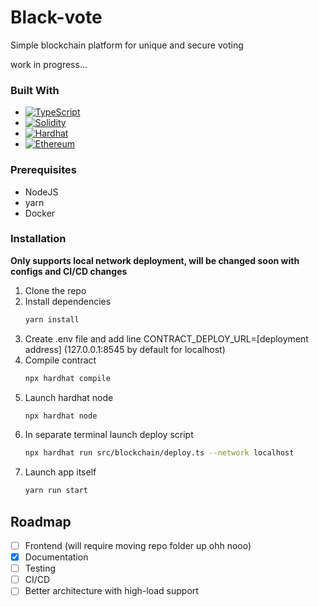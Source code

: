 # Black-vote
Simple blockchain platform for unique and secure voting

work in progress...

### Built With
* [![TypeScript][TypeScript]][TypeScript-url]
* [![Solidity][Solidity]][Solidity-url]
* [![Hardhat][Hardhat]][Hardhat-url]
* [![Ethereum][Ethereum]][Ethereum-url]

### Prerequisites
* NodeJS
* yarn
* Docker

### Installation
**Only supports local network deployment, will be changed soon with configs and CI/CD changes**
1. Clone the repo
2. Install dependencies
   ```bash
   yarn install
   ```
3. Create .env file and add line CONTRACT_DEPLOY_URL=[deployment address] (127.0.0.1:8545 by default for localhost)
4. Compile contract
   ```bash
   npx hardhat compile
   ```
5. Launch hardhat node
   ```bash
   npx hardhat node
   ```
6. In separate terminal launch deploy script
   ```bash
   npx hardhat run src/blockchain/deploy.ts --network localhost
   ```
7. Launch app itself
   ```bash
   yarn run start
   ```
## Roadmap

- [ ] Frontend (will require moving repo folder up ohh nooo)
- [x] Documentation
- [ ] Testing
- [ ] CI/СD
- [ ] Better architecture with high-load support 

<!-- MARKDOWN LINKS & IMAGES -->
[TypeScript]: https://img.shields.io/badge/typescript-007ACC?style=for-the-badge&logo=typescript&logoColor=black
[TypeScript-url]: https://typescriptlang.org
[Solidity]: https://img.shields.io/badge/solidity-363636?style=for-the-badge&logo=solidity&logoColor=white
[Solidity-url]: https://docs.soliditylang.org/
[Hardhat]: https://img.shields.io/badge/Hardhat-FFCF24?style=for-the-badge&logo=hardhat&logoColor=black
[Hardhat-url]: https://hardhat.org/
[Ethereum]: https://img.shields.io/badge/ethereum-3C3C3D?style=for-the-badge&logo=ethereum&logoColor=white
[Ethereum-url]: https://ethereum.org/
